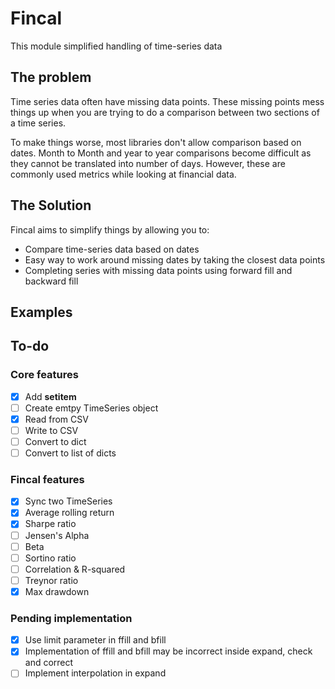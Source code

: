 # Fincal
This module simplified handling of time-series data

## The problem
Time series data often have missing data points. These missing points mess things up when you are trying to do a comparison between two sections of a time series.

To make things worse, most libraries don't allow comparison based on dates. Month to Month and year to year comparisons become difficult as they cannot be translated into number of days. However, these are commonly used metrics while looking at financial data.

## The Solution
Fincal aims to simplify things by allowing you to:
* Compare time-series data based on dates
* Easy way to work around missing dates by taking the closest data points
* Completing series with missing data points using forward fill and backward fill

## Examples



## To-do

### Core features
- [x] Add __setitem__
- [ ] Create emtpy TimeSeries object
- [x] Read from CSV
- [ ] Write to CSV
- [ ] Convert to dict
- [ ] Convert to list of dicts
### Fincal features
- [x] Sync two TimeSeries
- [x] Average rolling return
- [x] Sharpe ratio
- [ ] Jensen's Alpha
- [ ] Beta
- [ ] Sortino ratio
- [ ] Correlation & R-squared
- [ ] Treynor ratio
- [x] Max drawdown

### Pending implementation
- [x] Use limit parameter in ffill and bfill
- [x] Implementation of ffill and bfill may be incorrect inside expand, check and correct
- [ ] Implement interpolation in expand